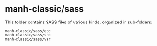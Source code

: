 # manh-classic/sass

This folder contains SASS files of various kinds, organized in sub-folders:

    manh-classic/sass/etc
    manh-classic/sass/src
    manh-classic/sass/var
